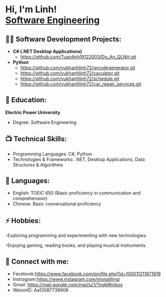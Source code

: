 <h1>Hi, I'm Linh! <br/><a href="https://github.com/joshmadakor1">Software Engineering </a>

  
<h2>👨‍💻 Software Development Projects:</h2>

- <b>C# (.NET Desktop Applications)</b>
  - https://github.com/TuanAnh19122003/Do_An_QLNH.git
- <b>Python</b>
  - https://github.com/vukhanhlinh72/qrcodegenerator.git
  - https://github.com/vukhanhlinh72/caculator.git
  - https://github.com/vukhanhlinh72/schedule.git
  - https://github.com/vukhanhlinh72/car_repair_services.git

<h2>🌱 Education:</h2>

<b>Electric Power University</b>
  - Degree: Software Engineering


<h2>📺 Technical Skills:</h2>

- Programming Languages: C#, Python
- Technologies & Frameworks: .NET, Desktop Applications, Data Structures & Algorithms
  
<h2>💬 Languages:</h2>

- English: TOEIC 650 (Basic proficiency in communication and comprehension)
- Chinese: Basic conversational proficiency

<h2> ⚡ Hobbies:</h2>

-Exploring programming and experimenting with new technologies.

-Enjoying gaming, reading books, and playing musical instruments.

<h2> 🤳 Connect with me:</h2>

- Facebook:https://www.facebook.com/profile.php?id=100011211871919
- Instragram:https://www.instagram.com/monaliling/
- Gmail: https://mail.google.com/mail/u/1/?ogbl#inbox
- WeixinID: Aa13087738906

<!--
**joshmadakor1/joshmadakor1** is a ✨ _special_ ✨ repository because its `README.md` (this file) appears on your GitHub profile.

Here are some ideas to get you started:

- 🔭 I’m currently working on ...
- 🌱 I’m currently learning ...
- 👯 I’m looking to collaborate on ...
- 🤔 I’m looking for help with ...
- 💬 Ask me about ...
- 📫 How to reach me: ...
- 😄 Pronouns: ...
- ⚡ Fun fact: ...
-->
